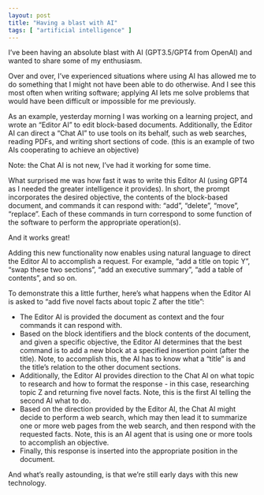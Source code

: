 ```yaml
---
layout: post
title: "Having a blast with AI"
tags: [ "artificial intelligence" ]
---
```


I’ve been having an absolute blast with AI (GPT3.5/GPT4 from OpenAI) and wanted to share some of my enthusiasm.

Over and over, I’ve experienced situations where using AI has allowed me to do something that I might not have been able
to do otherwise. And I see this most often when writing software; applying AI lets me solve problems that would have
been difficult or impossible for me previously.

As an example, yesterday morning I was working on a learning project, and wrote an “Editor AI” to edit block-based
documents. Additionally, the Editor AI can direct a “Chat AI” to use tools on its behalf, such as web searches, reading
PDFs, and writing short sections of code.
(this is an example of two AIs cooperating to achieve an objective)

Note: the Chat AI is not new, I’ve had it working for some time.

What surprised me was how fast it was to write this Editor AI (using GPT4 as I needed the greater intelligence it
provides). In short, the prompt incorporates the desired objective, the contents of the block-based document, and
commands it can respond with: “add”, “delete”, “move”, “replace”. Each of these commands in turn correspond to some
function of the software to perform the appropriate operation(s).

And it works great!

Adding this new functionality now enables using natural language to direct the Editor AI to accomplish a request. For
example, “add a title on topic Y”, “swap these two sections”, “add an executive summary”, “add a table of contents”, and
so on.

To demonstrate this a little further, here’s what happens when the Editor AI is asked to “add five novel facts about
topic Z after the title”:

- The Editor AI is provided the document as context and the four commands it can respond with.
- Based on the block identifiers and the block contents of the document, and given a specific objective, the Editor AI
  determines that the best command is to add a new block at a specified insertion point (after the title). Note, to
  accomplish this, the AI has to know what a “title” is and the title’s relation to the other document sections.
- Additionally, the Editor AI provides direction to the Chat AI on what topic to research and how to format the
  response - in this case, researching topic Z and returning five novel facts. Note, this is the first AI telling the
  second AI what to do.
- Based on the direction provided by the Editor AI, the Chat AI might decide to perform a web search, which may then
  lead it to summarize one or more web pages from the web search, and then respond with the requested facts. Note, this
  is an AI agent that is using one or more tools to accomplish an objective.
- Finally, this response is inserted into the appropriate position in the document.

And what’s really astounding, is that we’re still early days with this new technology.
